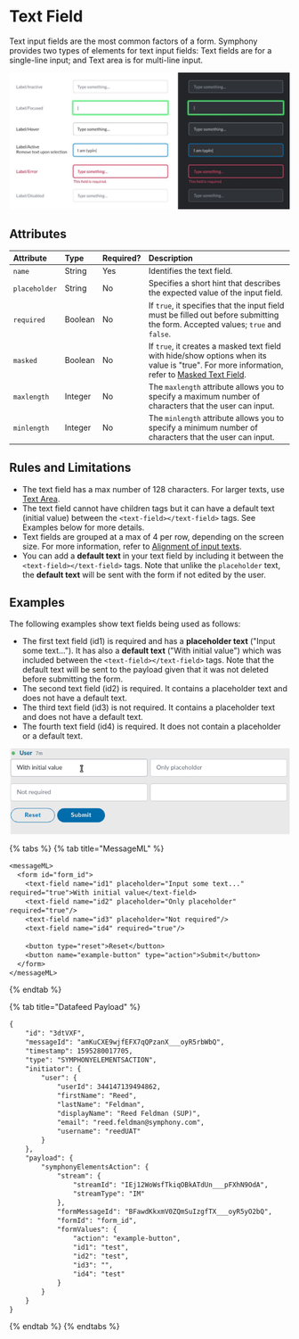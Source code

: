 # Text Field

Text input fields are the most common factors of a form. Symphony provides two types of elements for text input fields: Text fields are for a single-line input; and Text area is for multi-line input.

![](../../../.gitbook/assets/0706421-text-area.jpg)

## Attributes

| Attribute | Type | Required? | Description |
| :--- | :--- | :--- | :--- |
| `name` | String | Yes | Identifies the text field. |
| `placeholder` | String | No | Specifies a short hint that describes the expected value of the input field. |
| `required` | Boolean | No | If `true`, it specifies that the input field must be filled out before submitting the form. Accepted values; `true` and `false`. |
| `masked` | Boolean | No | If `true`, it creates a masked text field with hide/show options when its value is "true". For more information, refer to [Masked Text Field](https://developers.symphony.com/symphony-developer/docs/masked). |
| `maxlength` | Integer | No | The `maxlength` attribute allows you to specify a maximum number of characters that the user can input. |
| `minlength` | Integer | No | The `minlength` attribute allows you to specify a minimum number of characters that the user can input. |

## Rules and Limitations

* The text field has a max number of 128 characters. For larger texts, use [Text Area](text-area.md).
* The text field cannot have children tags but it can have a default text \(initial value\) between the `<text-field></text-field>` tags. See Examples below for more details.
* Text fields are grouped at a max of 4 per row, depending on the screen size. For more information, refer to [Alignment of input texts](alignment-of-input-texts.md).
* You can add a **default text** in your text field by including it between the `<text-field></text-field>` tags. Note that unlike the `placeholder` text, the **default text** will be sent with the form if not edited by the user.

## Examples

The following examples show text fields being used as follows:

* The first text field \(id1\) is required and has a **placeholder text** \("Input some text..."\). It has also a **default text** \("With initial value"\) which was included between the `<text-field></text-field>` tags. Note that the default text will be sent to the payload given that it was not deleted before submitting the form.
* The second text field \(id2\) is required. It contains a placeholder text and does not have a default text.
* The third text field \(id3\) is not required. It contains a placeholder text and does not have a default text.
* The fourth text field \(id4\) is required. It does not contain a placeholder or a default text.

![](../../../.gitbook/assets/78a2829-text_field.gif)

{% tabs %}
{% tab title="MessageML" %}
```markup
<messageML>
  <form id="form_id">
    <text-field name="id1" placeholder="Input some text..." required="true">With initial value</text-field>
    <text-field name="id2" placeholder="Only placeholder" required="true"/>
    <text-field name="id3" placeholder="Not required"/>
    <text-field name="id4" required="true"/>        
         
    <button type="reset">Reset</button> 
    <button name="example-button" type="action">Submit</button> 
  </form>
</messageML>
```
{% endtab %}

{% tab title="Datafeed Payload" %}
```
{
    "id": "3dtVXF",
    "messageId": "amKuCXE9wjfEFX7qQPzanX___oyR5rbWbQ",
    "timestamp": 1595280017705,
    "type": "SYMPHONYELEMENTSACTION",
    "initiator": {
        "user": {
            "userId": 344147139494862,
            "firstName": "Reed",
            "lastName": "Feldman",
            "displayName": "Reed Feldman (SUP)",
            "email": "reed.feldman@symphony.com",
            "username": "reedUAT"
        }
    },
    "payload": {
        "symphonyElementsAction": {
            "stream": {
                "streamId": "IEj12WoWsfTkiqOBkATdUn___pFXhN9OdA",
                "streamType": "IM"
            },
            "formMessageId": "BFawdKkxmV0ZQmSuIzgfTX___oyR5yO2bQ",
            "formId": "form_id",
            "formValues": {
                "action": "example-button",
                "id1": "test",
                "id2": "test",
                "id3": "",
                "id4": "test"
            }
        }
    }
}
```
{% endtab %}
{% endtabs %}

